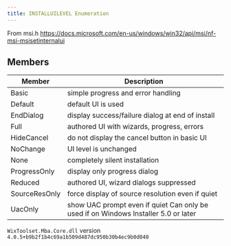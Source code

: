 ```yaml
---
title: INSTALLUILEVEL Enumeration
---
```

From msi.h https://docs.microsoft.com/en-us/windows/win32/api/msi/nf-msi-msisetinternalui
## Members
| Member | Description |
| ------ | ----------- |
| Basic | simple progress and error handling |
| Default | default UI is used |
| EndDialog | display success/failure dialog at end of install |
| Full | authored UI with wizards, progress, errors |
| HideCancel | do not display the cancel button in basic UI |
| NoChange | UI level is unchanged |
| None | completely silent installation |
| ProgressOnly | display only progress dialog |
| Reduced | authored UI, wizard dialogs suppressed |
| SourceResOnly | force display of source resolution even if quiet |
| UacOnly | show UAC prompt even if quiet Can only be used if on Windows Installer 5.0 or later |
`WixToolset.Mba.Core.dll` version `4.0.5+b9b2f1b4c69a1b509d487dc950b30b4ec9b0d040`
